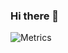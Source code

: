 ### Hi there 👋

![Metrics](https://metrics.lecoq.io/Goldenbeasty?template=classic&isocalendar=1&languages=1&habits=1&isocalendar.duration=full-year&languages.limit=8&languages.threshold=0%25&languages.colors=github&languages.sections=most-used&languages.indepth=false&languages.analysis.timeout=15&languages.categories=markup%2C%20programming&languages.recent.categories=markup%2C%20programming&languages.recent.load=300&languages.recent.days=14&habits.from=200&habits.days=30&habits.facts=true&habits.charts=false&habits.trim=false&config.timezone=Europe%2FTallinn)
